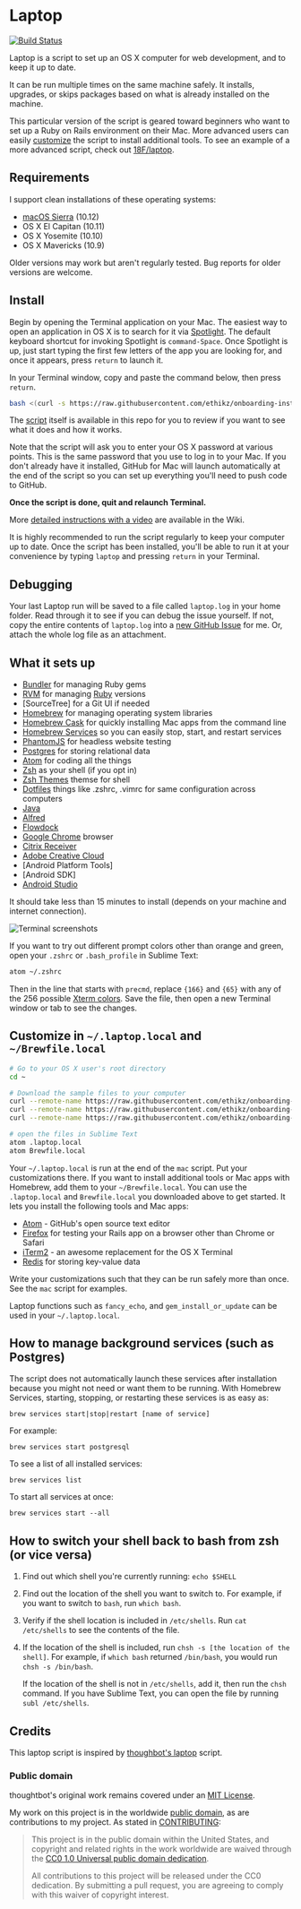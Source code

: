 Laptop
======
[![Build Status](https://travis-ci.org/ethikz/onboarding-installs.svg)](https://travis-ci.org/ethikz/onboarding-installs)

Laptop is a script to set up an OS X computer for web development, and to keep
it up to date.

It can be run multiple times on the same machine safely. It installs,
upgrades, or skips packages based on what is already installed on the machine.

This particular version of the script is geared toward beginners who want to
set up a Ruby on Rails environment on their Mac. More advanced users can
easily [customize](#customize-in-laptoplocal) the script to install additional
tools. To see an example of a more advanced script, check out
[18F/laptop](https://github.com/18F/laptop).

Requirements
------------

I support clean installations of these operating systems:

* [macOS Sierra](https://www.apple.com/macos/sierra/) (10.12)
* OS X El Capitan (10.11)
* OS X Yosemite (10.10)
* OS X Mavericks (10.9)

Older versions may work but aren't regularly tested. Bug reports for older
versions are welcome.

Install
-------

Begin by opening the Terminal application on your Mac. The easiest way to open
an application in OS X is to search for it via [Spotlight]. The default
keyboard shortcut for invoking Spotlight is `command-Space`. Once Spotlight
is up, just start typing the first few letters of the app you are looking for,
and once it appears, press `return` to launch it.

In your Terminal window, copy and paste the command below, then press `return`.

```sh
bash <(curl -s https://raw.githubusercontent.com/ethikz/onboarding-installs/master/laptop)
```

The [script](https://github.com/ethikz/onboarding-installs/blob/master/mac) itself is
available in this repo for you to review if you want to see what it does
and how it works.

Note that the script will ask you to enter your OS X password at various
points. This is the same password that you use to log in to your Mac.
If you don't already have it installed, GitHub for Mac will launch
automatically at the end of the script so you can set up everything you'll
need to push code to GitHub.

**Once the script is done, quit and relaunch Terminal.**

More [detailed instructions with a video][video] are available in the Wiki.

It is highly recommended to run the script regularly to keep your computer up
to date. Once the script has been installed, you'll be able to run it at your
convenience by typing `laptop` and pressing `return` in your Terminal.

[Spotlight]: https://support.apple.com/en-us/HT204014
[video]: https://github.com/monfresh/laptop/wiki/Detailed-installation-instructions-with-video

Debugging
---------

Your last Laptop run will be saved to a file called `laptop.log` in your home
folder. Read through it to see if you can debug the issue yourself. If not,
copy the entire contents of `laptop.log` into a
[new GitHub Issue](https://github.com/ethikz/onboarding-installs/issues/new) for me.
Or, attach the whole log file as an attachment.

What it sets up
---------------

* [Bundler] for managing Ruby gems
* [RVM] for managing [Ruby] versions
* [SourceTree] for a Git UI if needed
* [Homebrew] for managing operating system libraries
* [Homebrew Cask] for quickly installing Mac apps from the command line
* [Homebrew Services] so you can easily stop, start, and restart services
* [PhantomJS] for headless website testing
* [Postgres] for storing relational data
* [Atom] for coding all the things
* [Zsh] as your shell (if you opt in)
* [Zsh Themes] themse for shell
* [Dotfiles] things like .zshrc, .vimrc for same configuration across computers
* [Java]
* [Alfred]
* [Flowdock]
* [Google Chrome] browser
* [Citrix Receiver]
* [Adobe Creative Cloud]
* [Android Platform Tools]
* [Android SDK]
* [Android Studio]

[Bundler]: http://bundler.io/
[RVM]: https://rvm.io/rvm/install
[Source Tree]: https://www.sourcetreeapp.com/   
[Homebrew]: http://brew.sh/
[Homebrew Cask]: http://caskroom.io/
[Homebrew Services]: https://github.com/Homebrew/homebrew-services
[PhantomJS]: http://phantomjs.org/
[Postgres]: http://www.postgresql.org/
[Ruby]: https://www.ruby-lang.org/en/
[Atom]: http://www.atom.io
[Atom config]: https://github.com/ethikz/dotfiles/.atom
[Zsh]: http://www.zsh.org/
[Zsh Themes]: https://github.com/ethikz/dotfiles/zsh_themes
[Dotfiles]: https://github.com/ethikz/dotfiles
[Java]: http://www.oracle.com/technetwork/java/javase/downloads/jdk8-downloads-2133151.html
[Alfred]: https://www.alfredapp.com/
[Flowdock]: https://www.flowdock.com/
[Google Chrome]: https://www.google.com/chrome/index.html
[Citrix Receiver]: https://www.citrix.com/products/receiver/
[Adobe Creative Cloud]: http://www.adobe.com/creativecloud.html
[Android Studio]: https://developer.android.com/studio/install.html

It should take less than 15 minutes to install (depends on your machine and
internet connection).

![Terminal screenshots](http://cl.ly/image/19022S0q3H1b/download/Image%202015-05-12%20at%2011.31.04%20PM.png)

If you want to try out different prompt colors other than orange and green,
open your `.zshrc` or `.bash_profile` in Sublime Text:

```sh
atom ~/.zshrc
```

Then in the line that starts with `precmd`, replace `{166}` and `{65}` with
any of the 256 possible [Xterm colors](http://upload.wikimedia.org/wikipedia/commons/9/95/Xterm_color_chart.png).
Save the file, then open a new Terminal window or tab to see the changes.


Customize in `~/.laptop.local` and `~/Brewfile.local`
-----------------------------------------------------
```sh
# Go to your OS X user's root directory
cd ~

# Download the sample files to your computer
curl --remote-name https://raw.githubusercontent.com/ethikz/onboarding-installs/master/mac
curl --remote-name https://raw.githubusercontent.com/ethikz/onboarding-installs/master/Brewfile.local
curl --remote-name https://raw.githubusercontent.com/ethikz/onboarding-installs/master/.laptop.local

# open the files in Sublime Text
atom .laptop.local
atom Brewfile.local
```

Your `~/.laptop.local` is run at the end of the `mac` script.
Put your customizations there. If you want to install additional
tools or Mac apps with Homebrew, add them to your `~/Brewfile.local`.
You can use the `.laptop.local` and `Brewfile.local` you downloaded
above to get started. It lets you install the following tools and Mac apps:

* [Atom] - GitHub's open source text editor
* [Firefox] for testing your Rails app on a browser other than Chrome or Safari
* [iTerm2] - an awesome replacement for the OS X Terminal
* [Redis] for storing key-value data

[Atom]: https://atom.io/
[Firefox]: https://www.mozilla.org/en-US/firefox/new/
[iTerm2]: http://iterm2.com/
[Redis]: http://redis.io/

Write your customizations such that they can be run safely more than once.
See the `mac` script for examples.

Laptop functions such as `fancy_echo`, and `gem_install_or_update` can be used
in your `~/.laptop.local`.

How to manage background services (such as Postgres)
----------------------------------------------------------
The script does not automatically launch these services after installation
because you might not need or want them to be running. With Homebrew Services,
starting, stopping, or restarting these services is as easy as:

```
brew services start|stop|restart [name of service]
```

For example:

```
brew services start postgresql
```

To see a list of all installed services:

```
brew services list
```

To start all services at once:

```
brew services start --all
```

How to switch your shell back to bash from zsh (or vice versa)
--------------------------------------------------------------
1. Find out which shell you're currently running: `echo $SHELL`
2. Find out the location of the shell you want to switch to. For example, if
   you want to switch to `bash`, run `which bash`.
3. Verify if the shell location is included in `/etc/shells`.
   Run `cat /etc/shells` to see the contents of the file.
4. If the location of the shell is included, run `chsh -s [the location of the shell]`.
   For example, if `which bash` returned `/bin/bash`, you would run `chsh -s /bin/bash`.

   If the location of the shell is not in `/etc/shells`, add it, then run the `chsh` command.
   If you have Sublime Text, you can open the file by running `subl /etc/shells`.

Credits
-------

This laptop script is inspired by
[thoughbot's laptop](https://github.com/thoughtbot/laptop) script.

### Public domain

thoughtbot's original work remains covered under an [MIT License](https://github.com/thoughtbot/laptop/blob/c997c4fb5a986b22d6c53214d8f219600a4561ee/LICENSE).

My work on this project is in the worldwide [public domain](LICENSE.md), as are contributions to my project. As stated in [CONTRIBUTING](CONTRIBUTING.md):

> This project is in the public domain within the United States, and copyright and related rights in the work worldwide are waived through the [CC0 1.0 Universal public domain dedication](https://creativecommons.org/publicdomain/zero/1.0/).
>
> All contributions to this project will be released under the CC0 dedication. By submitting a pull request, you are agreeing to comply with this waiver of copyright interest.
